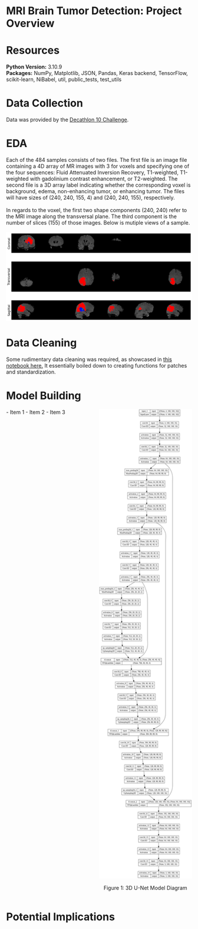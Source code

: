 # MRI Brain Tumor Detection: Project Overview



# Resources
**Python Version:** 3.10.9 <br>
**Packages:** NumPy, Matplotlib, JSON, Pandas, Keras backend, TensorFlow, scikit-learn, NiBabel, util, public_tests, test_utils



# Data Collection
Data was provided by the [Decathlon 10 Challenge](https://decathlon-10.grand-challenge.org/). 



# EDA
Each of the 484 samples consists of two files. The first file is an image file containing a 4D array of MR images with 3 for voxels and specifying one of the four sequences: Fluid Attenuated Inversion Recovery, T1-weighted, T1-weighted with gadolinium contrast enhancement, or T2-weighted. The second file is a 3D array label indicating whether the corresponding voxel is background, edema, non-enhancing tumor, or enhancing tumor. The files will have sizes of (240, 240, 155, 4) and (240, 240, 155), respectively. <br><br>
In regards to the voxel, the first two shape components (240, 240) refer to the MRI image along the transversal plane. The third component is the number of slices (155) of those images. Below is mutiple views of a sample. <br><br>
![image](/images/3_View.png)



# Data Cleaning
Some rudimentary data cleaning was required, as showcased in [this notebook here.](/MRI_CVision,_Data_Cleaning.ipynb) It essentially boiled down to creating functions for patches and standardization.



# Model Building


<div style="display: flex; align-items: flex-start;">
    <div style="flex: 1;">
        - Item 1
        - Item 2
        - Item 3
    </div>
    <div style="flex: 1;">
        <img src="/images/3D_U-Net_Model_Diagram.png" alt="3D U-Net Model Diagram" style="width: 100%;">
        <p style="text-align: center;">Figure 1: 3D U-Net Model Diagram</p>
    </div>
</div>



# Potential Implications
